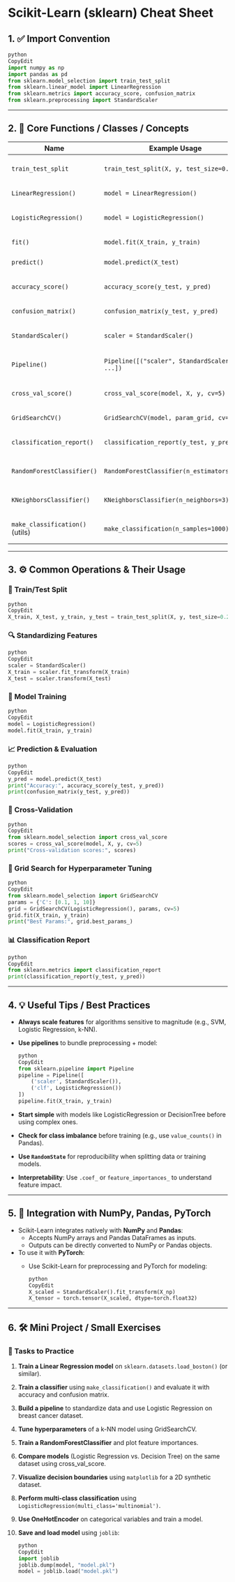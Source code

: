 # Scikit-Learn (sklearn) Cheat Sheet

## 1. ✅ Import Convention

```python
python
CopyEdit
import numpy as np
import pandas as pd
from sklearn.model_selection import train_test_split
from sklearn.linear_model import LinearRegression
from sklearn.metrics import accuracy_score, confusion_matrix
from sklearn.preprocessing import StandardScaler

```

---

## 2. 🧩 Core Functions / Classes / Concepts

| Name | Example Usage | Short Description |
| --- | --- | --- |
| `train_test_split` | `train_test_split(X, y, test_size=0.2)` | Splits dataset into training and test sets |
| `LinearRegression()` | `model = LinearRegression()` | Linear model for regression |
| `LogisticRegression()` | `model = LogisticRegression()` | Logistic model for binary classification |
| `fit()` | `model.fit(X_train, y_train)` | Train the model on data |
| `predict()` | `model.predict(X_test)` | Predict using trained model |
| `accuracy_score()` | `accuracy_score(y_test, y_pred)` | Evaluates classification accuracy |
| `confusion_matrix()` | `confusion_matrix(y_test, y_pred)` | Shows TP, TN, FP, FN breakdown |
| `StandardScaler()` | `scaler = StandardScaler()` | Scales features to mean=0 and std=1 |
| `Pipeline()` | `Pipeline([("scaler", StandardScaler()), ...])` | Sequentially apply transformers and estimators |
| `cross_val_score()` | `cross_val_score(model, X, y, cv=5)` | Evaluate model with cross-validation |
| `GridSearchCV()` | `GridSearchCV(model, param_grid, cv=5)` | Search best hyperparameters |
| `classification_report()` | `classification_report(y_test, y_pred)` | Detailed precision/recall/F1 report |
| `RandomForestClassifier()` | `RandomForestClassifier(n_estimators=100)` | Ensemble method using decision trees |
| `KNeighborsClassifier()` | `KNeighborsClassifier(n_neighbors=3)` | k-NN classification algorithm |
| `make_classification()` (utils) | `make_classification(n_samples=1000)` | Generate synthetic classification data |

---

## 3. ⚙️ Common Operations & Their Usage

### 🔄 Train/Test Split

```python
python
CopyEdit
X_train, X_test, y_train, y_test = train_test_split(X, y, test_size=0.2)

```

### 🔍 Standardizing Features

```python
python
CopyEdit
scaler = StandardScaler()
X_train = scaler.fit_transform(X_train)
X_test = scaler.transform(X_test)

```

### 🧠 Model Training

```python
python
CopyEdit
model = LogisticRegression()
model.fit(X_train, y_train)

```

### 📈 Prediction & Evaluation

```python
python
CopyEdit
y_pred = model.predict(X_test)
print("Accuracy:", accuracy_score(y_test, y_pred))
print(confusion_matrix(y_test, y_pred))

```

### 🔁 Cross-Validation

```python
python
CopyEdit
from sklearn.model_selection import cross_val_score
scores = cross_val_score(model, X, y, cv=5)
print("Cross-validation scores:", scores)

```

### 🔧 Grid Search for Hyperparameter Tuning

```python
python
CopyEdit
from sklearn.model_selection import GridSearchCV
params = {'C': [0.1, 1, 10]}
grid = GridSearchCV(LogisticRegression(), params, cv=5)
grid.fit(X_train, y_train)
print("Best Params:", grid.best_params_)

```

### 📊 Classification Report

```python
python
CopyEdit
from sklearn.metrics import classification_report
print(classification_report(y_test, y_pred))

```

---

## 4. 💡 Useful Tips / Best Practices

- **Always scale features** for algorithms sensitive to magnitude (e.g., SVM, Logistic Regression, k-NN).
- **Use pipelines** to bundle preprocessing + model:
    
    ```python
    python
    CopyEdit
    from sklearn.pipeline import Pipeline
    pipeline = Pipeline([
        ('scaler', StandardScaler()),
        ('clf', LogisticRegression())
    ])
    pipeline.fit(X_train, y_train)
    
    ```
    
- **Start simple** with models like LogisticRegression or DecisionTree before using complex ones.
- **Check for class imbalance** before training (e.g., use `value_counts()` in Pandas).
- **Use `RandomState`** for reproducibility when splitting data or training models.
- **Interpretability**: Use `.coef_` or `feature_importances_` to understand feature impact.

---

## 5. 🔗 Integration with NumPy, Pandas, PyTorch

- Scikit-Learn integrates natively with **NumPy** and **Pandas**:
    - Accepts NumPy arrays and Pandas DataFrames as inputs.
    - Outputs can be directly converted to NumPy or Pandas objects.
- To use it with **PyTorch**:
    - Use Scikit-Learn for preprocessing and PyTorch for modeling:
        
        ```python
        python
        CopyEdit
        X_scaled = StandardScaler().fit_transform(X_np)
        X_tensor = torch.tensor(X_scaled, dtype=torch.float32)
        
        ```
        

---

## 6. 🛠 Mini Project / Small Exercises

### 💼 Tasks to Practice

1. **Train a Linear Regression model** on `sklearn.datasets.load_boston()` (or similar).
2. **Train a classifier** using `make_classification()` and evaluate it with accuracy and confusion matrix.
3. **Build a pipeline** to standardize data and use Logistic Regression on breast cancer dataset.
4. **Tune hyperparameters** of a k-NN model using GridSearchCV.
5. **Train a RandomForestClassifier** and plot feature importances.
6. **Compare models** (Logistic Regression vs. Decision Tree) on the same dataset using cross_val_score.
7. **Visualize decision boundaries** using `matplotlib` for a 2D synthetic dataset.
8. **Perform multi-class classification** using `LogisticRegression(multi_class='multinomial')`.
9. **Use OneHotEncoder** on categorical variables and train a model.
10. **Save and load model** using `joblib`:
    
    ```python
    python
    CopyEdit
    import joblib
    joblib.dump(model, "model.pkl")
    model = joblib.load("model.pkl")
    
    ```
